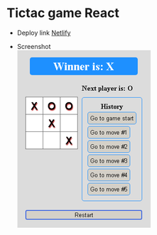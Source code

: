 # Tictac game React

- Deploy link [Netlify](https://symmetrical-guacamole.netlify.app)

- Screenshot  
![screenshot](public/screenshot.png)
